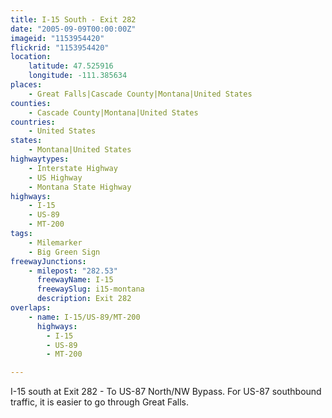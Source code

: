 ```yaml
---
title: I-15 South - Exit 282
date: "2005-09-09T00:00:00Z"
imageid: "1153954420"
flickrid: "1153954420"
location:
    latitude: 47.525916
    longitude: -111.385634
places:
    - Great Falls|Cascade County|Montana|United States
counties:
    - Cascade County|Montana|United States
countries:
    - United States
states:
    - Montana|United States
highwaytypes:
    - Interstate Highway
    - US Highway
    - Montana State Highway
highways:
    - I-15
    - US-89
    - MT-200
tags:
    - Milemarker
    - Big Green Sign
freewayJunctions:
    - milepost: "282.53"
      freewayName: I-15
      freewaySlug: i15-montana
      description: Exit 282
overlaps:
    - name: I-15/US-89/MT-200
      highways:
        - I-15
        - US-89
        - MT-200

---
```

I-15 south at Exit 282 - To US-87 North/NW Bypass.  For US-87 southbound traffic, it is easier to go through Great Falls.